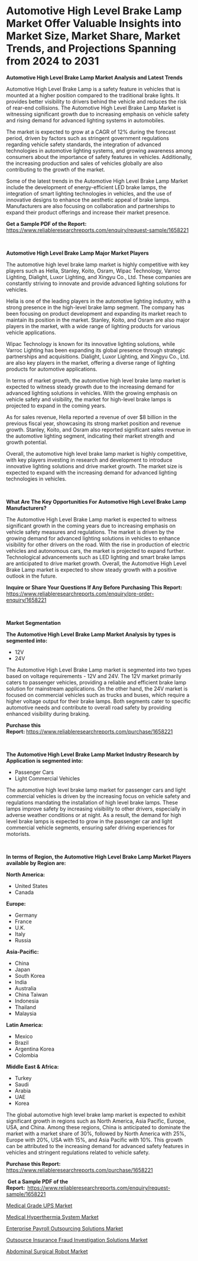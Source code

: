 <p><h1>Automotive High Level Brake Lamp Market Offer Valuable Insights into Market Size, Market Share, Market Trends, and Projections Spanning from 2024 to 2031</h1></p><p><strong>Automotive High Level Brake Lamp Market Analysis and Latest Trends</strong></p>
<p><p>Automotive High Level Brake Lamp is a safety feature in vehicles that is mounted at a higher position compared to the traditional brake lights. It provides better visibility to drivers behind the vehicle and reduces the risk of rear-end collisions. The Automotive High Level Brake Lamp Market is witnessing significant growth due to increasing emphasis on vehicle safety and rising demand for advanced lighting systems in automobiles. </p><p>The market is expected to grow at a CAGR of 12% during the forecast period, driven by factors such as stringent government regulations regarding vehicle safety standards, the integration of advanced technologies in automotive lighting systems, and growing awareness among consumers about the importance of safety features in vehicles. Additionally, the increasing production and sales of vehicles globally are also contributing to the growth of the market.</p><p>Some of the latest trends in the Automotive High Level Brake Lamp Market include the development of energy-efficient LED brake lamps, the integration of smart lighting technologies in vehicles, and the use of innovative designs to enhance the aesthetic appeal of brake lamps. Manufacturers are also focusing on collaboration and partnerships to expand their product offerings and increase their market presence.</p></p>
<p><strong>Get a Sample PDF of the Report:&nbsp;</strong> <a href="https://www.reliableresearchreports.com/enquiry/request-sample/1658221">https://www.reliableresearchreports.com/enquiry/request-sample/1658221</a></p>
<p>&nbsp;</p>
<p><strong>Automotive High Level Brake Lamp Major Market Players</strong></p>
<p><p>The automotive high level brake lamp market is highly competitive with key players such as Hella, Stanley, Koito, Osram, Wipac Technology, Varroc Lighting, Dialight, Luxor Lighting, and Xingyu Co., Ltd. These companies are constantly striving to innovate and provide advanced lighting solutions for vehicles.</p><p>Hella is one of the leading players in the automotive lighting industry, with a strong presence in the high-level brake lamp segment. The company has been focusing on product development and expanding its market reach to maintain its position in the market. Stanley, Koito, and Osram are also major players in the market, with a wide range of lighting products for various vehicle applications.</p><p>Wipac Technology is known for its innovative lighting solutions, while Varroc Lighting has been expanding its global presence through strategic partnerships and acquisitions. Dialight, Luxor Lighting, and Xingyu Co., Ltd. are also key players in the market, offering a diverse range of lighting products for automotive applications.</p><p>In terms of market growth, the automotive high level brake lamp market is expected to witness steady growth due to the increasing demand for advanced lighting solutions in vehicles. With the growing emphasis on vehicle safety and visibility, the market for high-level brake lamps is projected to expand in the coming years.</p><p>As for sales revenue, Hella reported a revenue of over $8 billion in the previous fiscal year, showcasing its strong market position and revenue growth. Stanley, Koito, and Osram also reported significant sales revenue in the automotive lighting segment, indicating their market strength and growth potential.</p><p>Overall, the automotive high level brake lamp market is highly competitive, with key players investing in research and development to introduce innovative lighting solutions and drive market growth. The market size is expected to expand with the increasing demand for advanced lighting technologies in vehicles.</p></p>
<p>&nbsp;</p>
<p><strong>What Are The Key Opportunities For Automotive High Level Brake Lamp Manufacturers?</strong></p>
<p><p>The Automotive High Level Brake Lamp market is expected to witness significant growth in the coming years due to increasing emphasis on vehicle safety measures and regulations. The market is driven by the growing demand for advanced lighting solutions in vehicles to enhance visibility for other drivers on the road. With the rise in production of electric vehicles and autonomous cars, the market is projected to expand further. Technological advancements such as LED lighting and smart brake lamps are anticipated to drive market growth. Overall, the Automotive High Level Brake Lamp market is expected to show steady growth with a positive outlook in the future.</p></p>
<p><strong>Inquire or Share Your Questions If Any Before Purchasing This Report:</strong> <a href="https://www.reliableresearchreports.com/enquiry/pre-order-enquiry/1658221">https://www.reliableresearchreports.com/enquiry/pre-order-enquiry/1658221</a></p>
<p>&nbsp;</p>
<p><strong>Market Segmentation</strong></p>
<p><strong>The Automotive High Level Brake Lamp Market Analysis by types is segmented into:</strong></p>
<p><ul><li>12V</li><li>24V</li></ul></p>
<p><p>The Automotive High Level Brake Lamp market is segmented into two types based on voltage requirements - 12V and 24V. The 12V market primarily caters to passenger vehicles, providing a reliable and efficient brake lamp solution for mainstream applications. On the other hand, the 24V market is focused on commercial vehicles such as trucks and buses, which require a higher voltage output for their brake lamps. Both segments cater to specific automotive needs and contribute to overall road safety by providing enhanced visibility during braking.</p></p>
<p><strong>Purchase this Report:&nbsp;</strong><a href="https://www.reliableresearchreports.com/purchase/1658221">https://www.reliableresearchreports.com/purchase/1658221</a></p>
<p>&nbsp;</p>
<p><strong>The Automotive High Level Brake Lamp Market Industry Research by Application is segmented into:</strong></p>
<p><ul><li>Passenger Cars</li><li>Light Commercial Vehicles</li></ul></p>
<p><p>The automotive high level brake lamp market for passenger cars and light commercial vehicles is driven by the increasing focus on vehicle safety and regulations mandating the installation of high level brake lamps. These lamps improve safety by increasing visibility to other drivers, especially in adverse weather conditions or at night. As a result, the demand for high level brake lamps is expected to grow in the passenger car and light commercial vehicle segments, ensuring safer driving experiences for motorists.</p></p>
<p>&nbsp;</p>
<p><strong>In terms of Region, the Automotive High Level Brake Lamp Market Players available by Region are:</strong></p>
<p>
    <p> <strong> North America: </strong>
        <ul>
            <li>United States</li>
            <li>Canada</li>
        </ul>
        </p> 
    <p> <strong> Europe: </strong>
        <ul>
            <li>Germany</li>
            <li>France</li>
            <li>U.K.</li>
            <li>Italy</li>
            <li>Russia</li>
        </ul>
        </p> 
    <p> <strong> Asia-Pacific: </strong>
        <ul>
            <li>China</li>
            <li>Japan</li>
            <li>South Korea</li>
            <li>India</li>
            <li>Australia</li>
            <li>China Taiwan</li>
            <li>Indonesia</li>
            <li>Thailand</li>
            <li>Malaysia</li>
        </ul>
        </p> 
    <p> <strong> Latin America: </strong>
        <ul>
            <li>Mexico</li>
            <li>Brazil</li>
            <li>Argentina Korea</li>
            <li>Colombia</li>
        </ul>
        </p> 
    <p> <strong> Middle East & Africa: </strong>
        <ul>
            <li>Turkey</li>
            <li>Saudi</li>
            <li>Arabia</li>
            <li>UAE</li>
            <li>Korea</li>
        </ul>
    </p>
    </p>
<p><p>The global automotive high level brake lamp market is expected to exhibit significant growth in regions such as North America, Asia Pacific, Europe, USA, and China. Among these regions, China is anticipated to dominate the market with a market share of 30%, followed by North America with 25%, Europe with 20%, USA with 15%, and Asia Pacific with 10%. This growth can be attributed to the increasing demand for advanced safety features in vehicles and stringent regulations related to vehicle safety.</p></p>
<p><strong>Purchase this Report: </strong><a href="https://www.reliableresearchreports.com/purchase/1658221">https://www.reliableresearchreports.com/purchase/1658221</a></p>
<p>&nbsp;<strong>Get a Sample PDF of the Report:&nbsp;&nbsp;</strong><a href="https://www.reliableresearchreports.com/enquiry/request-sample/1658221">https://www.reliableresearchreports.com/enquiry/request-sample/1658221</a></p>
<p><strong></strong></p>
<p><p><a href="https://medium.com/@kathyburton10/medical-grade-ups-market-competitive-analysis-market-trends-and-forecast-to-2031-aca56b0b4b3e">Medical Grade UPS Market</a></p><p><a href="https://medium.com/@brendamoreno1988/medical-hyperthermia-system-market-size-market-outlook-and-market-forecast-2024-to-2031-8c1cf4a76696">Medical Hyperthermia System Market</a></p><p><a href="https://github.com/pjcfca/Market-Research-Report-List-1/blob/main/enterprise-payroll-outsourcing-solutions-market.md">Enterprise Payroll Outsourcing Solutions Market</a></p><p><a href="https://github.com/wusalecollins540tpqoz/Market-Research-Report-List-1/blob/main/outsource-insurance-fraud-investigation-solutions-market.md">Outsource Insurance Fraud Investigation Solutions Market</a></p><p><a href="https://medium.com/@kathyburton10/abdominal-surgical-robot-market-share-evolution-and-market-growth-trends-2024-2031-7416dac61262">Abdominal Surgical Robot Market</a></p></p>